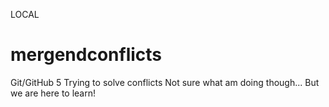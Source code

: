 LOCAL
# mergendconflicts
Git/GitHub 5
Trying to solve conflicts
Not sure what am doing though...
But we are here to learn!
